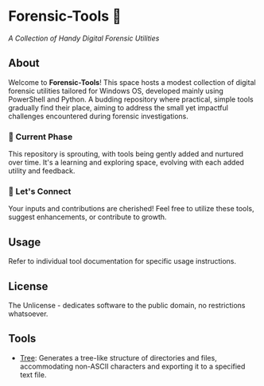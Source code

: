 # Forensic-Tools 🔐

*A Collection of Handy Digital Forensic Utilities*

## About

Welcome to **Forensic-Tools**! This space hosts a modest collection of digital forensic utilities tailored for Windows OS, developed mainly using PowerShell and Python. A budding repository where practical, simple tools gradually find their place, aiming to address the small yet impactful challenges encountered during forensic investigations.

### 🌱 Current Phase
This repository is sprouting, with tools being gently added and nurtured over time. It's a learning and exploring space, evolving with each added utility and feedback.

### 🤗 Let's Connect
Your inputs and contributions are cherished! Feel free to utilize these tools, suggest enhancements, or contribute to growth.

## Usage
Refer to individual tool documentation for specific usage instructions.

## License
The Unlicense - dedicates software to the public domain, no restrictions whatsoever.

## Tools
- [Tree](./tree): Generates a tree-like structure of directories and files, accommodating non-ASCII characters and exporting it to a specified text file.
